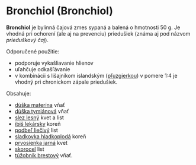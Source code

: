 Bronchiol (Bronchiol)
=====================

**Bronchiol** je bylinná čajová zmes sypaná a balená o hmotnosti 50 g. Je vhodná
pri ochorení (ale aj na prevenciu) priedušiek (známa aj pod názvom *prieduškový
čaj*).

Odporučené použitie:

* podporuje vykašliavanie hlienov
* uľahčuje odkašľávanie
* v kombinácii s lišajníkom islandským ([pľuzgierkou](/caje/lisajnik-islandsky)) v pomere 1:4 je vhodný pri chronickom zápale priedušiek.

Obsahuje:

* [dúška materina](/bylinky/duska-materina) vňať
* [dúška tymiánová](/bylinky/duska-tymianova) vňať
* [slez lesný](/bylinky/smil-lesny) kvet a list
* [ibiš lekársky](/bylinky/ibis-lekarsky) koreň
* [podbeľ liečivý](/bylinky/podbel-liecivy) list
* [sladkovka hladkoplodá](/bylinky/sladovka-hladkoploda) koreň
* [prvosienka jarná](/bylinky/prvosienka-jarna) kvet
* [skorocel](/bylinky/skorocel-indicky) list
* [túžobník brestový](/bylinky/tuzobnik-brestovy) vňať.
